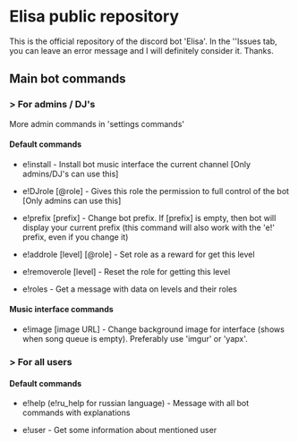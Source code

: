 # Elisa public repository

This is the official repository of the discord bot 'Elisa'. In the ''Issues tab, you can leave an error message and I will definitely consider it. Thanks.

  ## Main bot commands

### > For admins / DJ's

More admin commands in 'settings commands'

#### Default commands

- e!install - Install bot music interface the current channel [Only admins/DJ's can use this]

- e!DJrole [@role] - Gives this role the permission to full control of the bot [Only admins can use this]

- e!prefix [prefix] - Change bot prefix. If [prefix] is empty, then bot will display your current prefix (this command will also work with the 'e!' prefix, even if you change it)

- e!addrole [level] [@role] - Set role as a reward for get this level

- e!removerole [level] - Reset the role for getting this level

- e!roles - Get a message with data on levels and their roles

#### Music interface commands

- e!image [image URL] - Change background image for interface (shows when song queue is empty). Preferably use 'imgur' or 'yapx'.

### > For all users


#### Default commands

- e!help (e!ru_help for russian language) - Message with all bot commands with explanations

- e!user - Get some information about mentioned user


